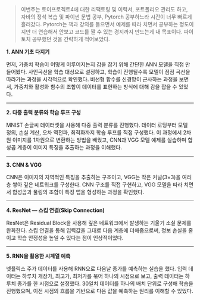 <blockquote>
<p>이번주는 토이프로젝트4에 대한 리팩토링 및 이력서, 포트폴리오 관리도 하고, 자바의 정석 복습 및 파이썬 문법 공부, Pytorch 공부하느라 시간이 너무 빠르게 흘러갔다. Pytorch는 책과 강의를 들으면서 예제를 따라 치면서 공부하는 정도이지만 더 연습해서 안보고 코드를 짤 수 있는 경지까지 만드는게 내 목표이다. 
파이토치 공부했던 것을 간략하게 적어보았다.</p>
</blockquote>
<p><strong>1. ANN 기초 다지기</strong></p>
<p>먼저, 가중치 학습이 어떻게 이루어지는지 감을 잡기 위해 간단한 ANN 모델을 직접 만들어봤다.
사인곡선을 학습 대상으로 설정하고, 학습이 진행될수록 모델이 점점 곡선을 따라가는 과정을 시각적으로 확인했다.
비선형 함수를 신경망이 근사하는 과정을 보면서, 가중치와 활성화 함수의 조합이 데이터를 표현하는 방식에 대해 감을 잡을 수 있었다.</p>
<hr />
<p><strong>2. 다중 출력 분류와 학습 루프 구성</strong></p>
<p>MNIST 손글씨 데이터셋을 사용해 다중 출력 분류를 진행했다.
데이터 로딩부터 모델 정의, 손실 계산, 오차 역전파, 최적화까지 학습 루프를 직접 구성했다.
이 과정에서 2차원 이미지를 1차원으로 변환하는 방법을 배웠고, CNN과 VGG 모델 예제를 실습하며 합성곱 계층이 이미지 특징을 추출하는 과정을 이해했다.</p>
<hr />
<p><strong>3. CNN &amp; VGG</strong></p>
<p>CNN은 이미지의 지역적인 특징을 추출하는 구조이고, VGG는 작은 커널(3×3)을 여러 층 쌓아 깊은 네트워크를 구성한다.
CNN 구조를 직접 구현하고, VGG 모델을 따라 치면서 합성곱과 풀링의 조합이 특징 맵을 형성하는 과정을 확인했다.</p>
<hr />
<p><strong>4. ResNet — 스킵 연결(Skip Connection)</strong></p>
<p>ResNet은 Residual Block을 사용해 깊은 네트워크에서 발생하는 기울기 소실 문제를 완화한다.
스킵 연결을 통해 입력값을 그대로 다음 계층에 더해줌으로써, 정보 손실을 줄이고 학습 안정성을 높일 수 있다는 점이 인상적이었다.</p>
<hr />
<p><strong>5. RNN을 활용한 시계열 예측</strong></p>
<p>넷플릭스 주가 데이터를 사용해 RNN으로 다음날 종가를 예측하는 실습을 했다.
입력 데이터는 하루치 개장가, 최고가, 최저가를 묶어 하나의 시점으로 보고, 출력 데이터는 하루치 종가를 한 시점으로 설정했다.
30일치 데이터를 하나의 배치 단위로 구성해 학습을 진행했으며, 이전 시점의 흐름을 기반으로 다음 값을 예측하는 원리를 이해할 수 있었다.</p>